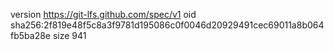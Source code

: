 version https://git-lfs.github.com/spec/v1
oid sha256:2f819e48f5c8a3f9781d195086c0f0046d20929491cec69011a8b064fb5ba28e
size 941
